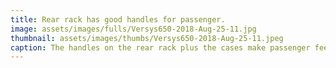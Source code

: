 ```yaml
---
title: Rear rack has good handles for passenger.
image: assets/images/fulls/Versys650-2018-Aug-25-11.jpg
thumbnail: assets/images/thumbs/Versys650-2018-Aug-25-11.jpeg
caption: The handles on the rear rack plus the cases make passenger feel secure.
---
```

